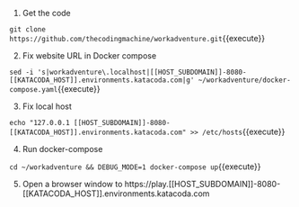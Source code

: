 1. Get the code

`git clone https://github.com/thecodingmachine/workadventure.git`{{execute}}

2. Fix website URL in Docker compose

`sed -i 's|workadventure\.localhost|[[HOST_SUBDOMAIN]]-8080-[[KATACODA_HOST]].environments.katacoda.com|g' ~/workadventure/docker-compose.yaml`{{execute}}

3. Fix local host

`echo "127.0.0.1 [[HOST_SUBDOMAIN]]-8080-[[KATACODA_HOST]].environments.katacoda.com" >> /etc/hosts`{{execute}}

4. Run docker-compose

`cd ~/workadventure && DEBUG_MODE=1 docker-compose up`{{execute}}

5. Open a browser window to https://play.[[HOST_SUBDOMAIN]]-8080-[[KATACODA_HOST]].environments.katacoda.com

